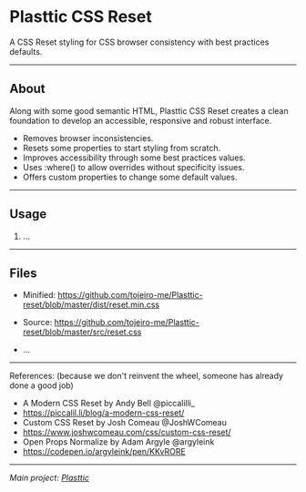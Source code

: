 # Plasttic CSS Reset

A CSS Reset styling for CSS browser consistency with best practices defaults.

---

## About

Along with some good semantic HTML, Plasttic CSS Reset creates a clean foundation to develop an accessible, responsive and robust interface.

- Removes browser inconsistencies.
- Resets some properties to start styling from scratch.
- Improves accessibility through some best practices values.
- Uses :where() to allow overrides without specificity issues.
- Offers custom properties to change some default values.

---

## Usage

1. ...

---

## Files

- Minified: https://github.com/tojeiro-me/Plasttic-reset/blob/master/dist/reset.min.css
- Source: https://github.com/tojeiro-me/Plasttic-reset/blob/master/src/reset.css

- ...

---

References:
(because we don't reinvent the wheel, someone has already done a good job)

- A Modern CSS Reset by Andy Bell @piccalilli\_
- https://piccalil.li/blog/a-modern-css-reset/
- Custom CSS Reset by Josh Comeau @JoshWComeau
- https://www.joshwcomeau.com/css/custom-css-reset/
- Open Props Normalize by Adam Argyle @argyleink
- https://codepen.io/argyleink/pen/KKvRORE

---

_Main project: [Plasttic](https://github.com/tojeiro-me/Plasttic)_
